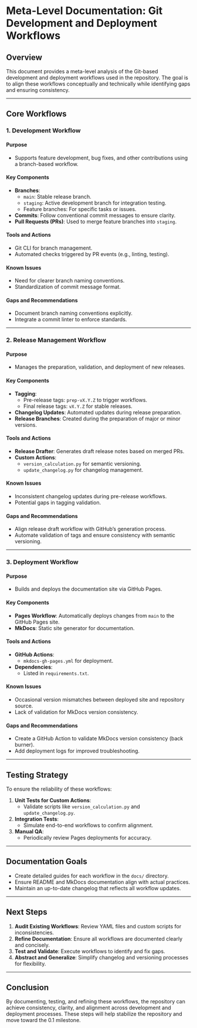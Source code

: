 # Meta-Level Documentation: Git Development and Deployment Workflows

## Overview

This document provides a meta-level analysis of the Git-based development and deployment workflows used in the repository. The goal is to align these workflows conceptually and technically while identifying gaps and ensuring consistency.

---

## Core Workflows

### 1. **Development Workflow**

#### Purpose

- Supports feature development, bug fixes, and other contributions using a branch-based workflow.

#### Key Components

- **Branches**:
  - `main`: Stable release branch.
  - `staging`: Active development branch for integration testing.
  - Feature branches: For specific tasks or issues.
- **Commits**: Follow conventional commit messages to ensure clarity.
- **Pull Requests (PRs)**: Used to merge feature branches into `staging`.

#### Tools and Actions

- Git CLI for branch management.
- Automated checks triggered by PR events (e.g., linting, testing).

#### Known Issues

- Need for clearer branch naming conventions.
- Standardization of commit message format.

#### Gaps and Recommendations

- Document branch naming conventions explicitly.
- Integrate a commit linter to enforce standards.

---

### 2. **Release Management Workflow**

#### Purpose

- Manages the preparation, validation, and deployment of new releases.

#### Key Components

- **Tagging**:
  - Pre-release tags: `prep-vX.Y.Z` to trigger workflows.
  - Final release tags: `vX.Y.Z` for stable releases.
- **Changelog Updates**: Automated updates during release preparation.
- **Release Branches**: Created during the preparation of major or minor versions.

#### Tools and Actions

- **Release Drafter**: Generates draft release notes based on merged PRs.
- **Custom Actions**:
  - `version_calculation.py` for semantic versioning.
  - `update_changelog.py` for changelog management.

#### Known Issues

- Inconsistent changelog updates during pre-release workflows.
- Potential gaps in tagging validation.

#### Gaps and Recommendations

- Align release draft workflow with GitHub’s generation process.
- Automate validation of tags and ensure consistency with semantic versioning.

---

### 3. **Deployment Workflow**

#### Purpose

- Builds and deploys the documentation site via GitHub Pages.

#### Key Components

- **Pages Workflow**: Automatically deploys changes from `main` to the GitHub Pages site.
- **MkDocs**: Static site generator for documentation.

#### Tools and Actions

- **GitHub Actions**:
  - `mkdocs-gh-pages.yml` for deployment.
- **Dependencies**:
  - Listed in `requirements.txt`.

#### Known Issues

- Occasional version mismatches between deployed site and repository source.
- Lack of validation for MkDocs version consistency.

#### Gaps and Recommendations

- Create a GitHub Action to validate MkDocs version consistency (back burner).
- Add deployment logs for improved troubleshooting.

---

## Testing Strategy

To ensure the reliability of these workflows:

1. **Unit Tests for Custom Actions**:
    - Validate scripts like `version_calculation.py` and `update_changelog.py`.
2. **Integration Tests**:
    - Simulate end-to-end workflows to confirm alignment.
3. **Manual QA**:
    - Periodically review Pages deployments for accuracy.

---

## Documentation Goals

- Create detailed guides for each workflow in the `docs/` directory.
- Ensure README and MkDocs documentation align with actual practices.
- Maintain an up-to-date changelog that reflects all workflow updates.

---

## Next Steps

1. **Audit Existing Workflows**: Review YAML files and custom scripts for inconsistencies.
2. **Refine Documentation**: Ensure all workflows are documented clearly and concisely.
3. **Test and Validate**: Execute workflows to identify and fix gaps.
4. **Abstract and Generalize**: Simplify changelog and versioning processes for flexibility.

---

## Conclusion

By documenting, testing, and refining these workflows, the repository can achieve consistency, clarity, and alignment across development and deployment processes. These steps will help stabilize the repository and move toward the 0.1 milestone.
